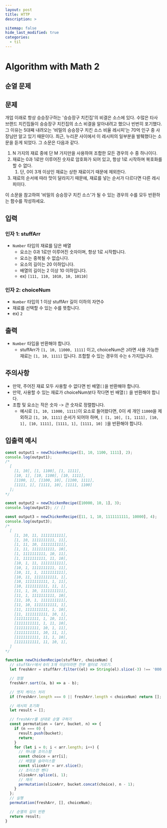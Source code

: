 ```yaml
---
layout: post
title: HTTP
description: >

sitemap: false
hide_last_modified: true
categories:
  - til
---
```


# Algorithm with Math 2

## 순열 문제

## **문제**

개업 이래로 항상 승승장구하는 '승승장구 치킨집'의 비결은 소스에 있다. 수많은 타사 브랜드 치킨집들이 승승장구 치킨집의 소스 비결을 알아내려고 했으나 빈번히 포기했다.
그 이유는 5대째 내려오는 '비밀의 승승장구 치킨 소스 비율 레시피'는 70억 인구 중 사장님만 알고 있기 때문이다. 최근, 누리꾼 사이에서 이 레시피의 일부분을 발췌했다는 소문을 듣게 되었다.
그 소문은 다음과 같다.

1. N 가지의 재료 중에 단 M 가지만을 사용하여 조합한 모든 경우의 수 중 하나이다.
2. 재료는 0과 1로만 이루어진 숫자로 암호화가 되어 있고, 항상 1로 시작하며 복호화를 할 수 없다.
   1. 단, 0이 3개 이상인 재료는 상한 재료이기 때문에 제외한다.
3. 재료의 순서에 따라 맛이 달라지기 때문에, 재료를 넣는 순서가 다르다면 다른 레시피이다.

이 소문을 참고하여 '비밀의 승승장구 치킨 소스'가 될 수 있는 경우의 수를 모두 반환하는 함수를 작성하세요.

## **입력**

### **인자 1: stuffArr**

- `Number` 타입의 재료를 담은 배열
  - 요소는 0과 1로만 이루어진 숫자이며, 항상 1로 시작합니다.
  - 요소는 중복될 수 없습니다.
  - 요소의 길이는 20 이하입니다.
  - 배열의 길이는 2 이상 10 이하입니다.
  - ex) `[111, 110, 1010, 10, 10110]`

### **인자 2: choiceNum**

- `Number` 타입의 1 이상 stuffArr 길이 이하의 자연수
- 재료를 선택할 수 있는 수를 뜻합니다.
- ex) `2`

## **출력**

- `Number` 타입을 반환해야 합니다.
  - stuffArr가 `[1, 10, 11000, 1111]` 이고, choiceNum은 `2`라면 사용 가능한 재료는 `[1, 10, 1111]` 입니다. 조합할 수 있는 경우의 수는 `6` 가지입니다.

## **주의사항**

- 만약, 주어진 재료 모두 사용할 수 없다면 빈 배열`[]`을 반환해야 합니다.
- 만약, 사용할 수 있는 재료가 choiceNum보다 작다면 빈 배열`[]` 을 반환해야 합니다.
- 조합 및 요소는 작은 숫자 -> 큰 숫자로 정렬합니다.
  - 예시로 `[1, 10, 11000, 1111]`이 요소로 들어왔다면, 0이 세 개인 `11000`을 제외하고 `[1, 10, 1111]` 순서가 되어야 하며,
    `[ [1, 10], [1, 1111], [10, 1], [10, 1111], [1111, 1], [1111, 10] ]`을 반환해야 합니다.

## **입출력 예시**

```js
const output1 = newChickenRecipe([1, 10, 1100, 1111], 2);
console.log(output1);
/*
  [
    [1, 10], [1, 1100], [1, 1111],
    [10, 1], [10, 1100], [10, 1111],
    [1100, 1], [1100, 10], [1100, 1111],
    [1111, 1], [1111, 10], [1111, 1100]
  ];
*/

const output2 = newChickenRecipe([10000, 10, 1], 3);
console.log(output2); // []

const output3 = newChickenRecipe([11, 1, 10, 1111111111, 10000], 4);
console.log(output3);
/*
  [
    [1, 10, 11, 1111111111],
    [1, 10, 1111111111, 11],
    [1, 11, 10, 1111111111],
    [1, 11, 1111111111, 10],
    [1, 1111111111, 10, 11],
    [1, 1111111111, 11, 10],
    [10, 1, 11, 1111111111],
    [10, 1, 1111111111, 11],
    [10, 11, 1, 1111111111],
    [10, 11, 1111111111, 1],
    [10, 1111111111, 1, 11],
    [10, 1111111111, 11, 1],
    [11, 1, 10, 1111111111],
    [11, 1, 1111111111, 10],
    [11, 10, 1, 1111111111],
    [11, 10, 1111111111, 1],
    [11, 1111111111, 1, 10],
    [11, 1111111111, 10, 1],
    [1111111111, 1, 10, 11],
    [1111111111, 1, 11, 10],
    [1111111111, 10, 1, 11],
    [1111111111, 10, 11, 1],
    [1111111111, 11, 1, 10],
    [1111111111, 11, 10, 1],
  ]
*/
```

```js
function newChickenRecipe(stuffArr, choiceNum) {
  // stuffArr에서 0이 3개 이상이라면 전부 필터로 거르기.
  let freshArr = stuffArr.filter((el) => String(el).slice(-3) !== '000');

  // 정렬
  freshArr.sort((a, b) => a - b);

  // 엣지 케이스 처리
  if (freshArr.length === 0 || freshArr.length < choiceNum) return [];

  // 레시피 초기화
  let result = [];

  // freshArr를 상대로 순열 구하기
  const permutation = (arr, bucket, n) => {
    if (n === 0) {
      result.push(bucket);
      return;
    }
    for (let i = 0; i < arr.length; i++) {
      // 하나를 초이스함
      const choice = arr[i];
      // 배열을 슬라이스함
      const sliceArr = arr.slice();
      // 초이스만 뺀다
      sliceArr.splice(i, 1);
      // 재귀
      permutation(sliceArr, bucket.concat(choice), n - 1);
    }
  };
  // 실행
  permutation(freshArr, [], choiceNum);

  // 순열의 길이 반환
  return result;
}
```
